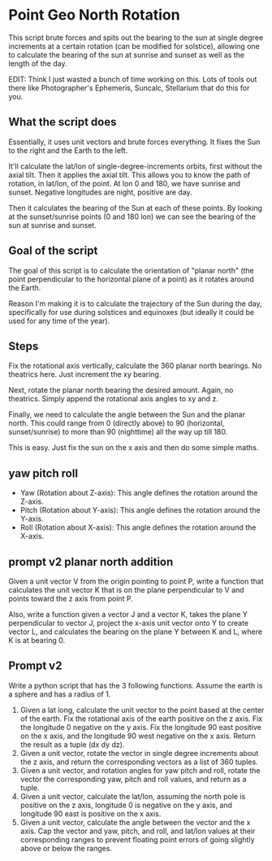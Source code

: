 # Point Geo North Rotation

This script brute forces and spits out the bearing to the sun at single degree increments at a certain rotation (can be modified for solstice), allowing one to calculate the bearing of the sun at sunrise and sunset as well as the length of the day.

EDIT: Think I just wasted a bunch of time working on this. Lots of tools out there like Photographer's Ephemeris, Suncalc, Stellarium that do this for you.

## What the script does

Essentially, it uses unit vectors and brute forces everything. It fixes the Sun to the right and the Earth to the left.

It'll calculate the lat/lon of single-degree-increments orbits, first without the axial tilt. Then it applies the axial tilt. This allows you to know the path of rotation, in lat/lon, of the point. At lon 0 and 180, we have sunrise and sunset. Negative longitudes are night, positive are day.

Then it calculates the bearing of the Sun at each of these points. By looking at the sunset/sunrise points (0 and 180 lon) we can see the bearing of the sun at sunrise and sunset.

## Goal of the script

The goal of this script is to calculate the orientation of "planar north" (the point perpendicular to the horizontal plane of a point) as it rotates around the Earth.

Reason I'm making it is to calculate the trajectory of the Sun during the day, specifically for use during solstices and equinoxes (but ideally it could be used for any time of the year).

## Steps

Fix the rotational axis vertically, calculate the 360 planar north bearings. No theatrics here. Just increment the xy bearing.

Next, rotate the planar north bearing the desired amount. Again, no theatrics. Simply append the rotational axis angles to xy and z.

Finally, we need to calculate the angle between the Sun and the planar north. This could range from 0 (directly above) to 90 (horizontal, sunset/sunrise) to more than 90 (nighttime) all the way up till 180.

This is easy. Just fix the sun on the x axis and then do some simple maths.

## yaw pitch roll

- Yaw (Rotation about Z-axis): This angle defines the rotation around the Z-axis.
- Pitch (Rotation about Y-axis): This angle defines the rotation around the Y-axis.
- Roll (Rotation about X-axis): This angle defines the rotation around the X-axis.

## prompt v2 planar north addition

Given a unit vector V from the origin pointing to point P, write a function that calculates the unit vector K that is on the plane perpendicular to V and points toward the z axis from point P.

Also, write a function given a vector J and a vector K, takes the plane Y perpendicular to vector J, project the x-axis unit vector onto Y to create vector L, and calculates the bearing on the plane Y between K and L, where K is at bearing 0.

## Prompt v2

Write a python script that has the 3 following functions. Assume the earth is a sphere and has a radius of 1.
1. Given a lat long, calculate the unit vector to the point based at the center of the earth. Fix the rotational axis of the earth positive on the z axis. Fix the longitude 0 negative on the y axis. Fix the longitude 90 east positive on the x axis, and the longitude 90 west negative on the x axis. Return the result as a tuple (dx dy dz).
2. Given a unit vector, rotate the vector in single degree increments about the z axis, and return the corresponding vectors as a list of 360 tuples.
3. Given a unit vector, and rotation angles for yaw pitch and roll, rotate the vector the corresponding yaw, pitch and roll values, and return as a tuple.
4. Given a unit vector, calculate the lat/lon, assuming the north pole is positive on the z axis, longitude 0 is negative on the y axis, and longitude 90 east is positive on the x axis.
5. Given a unit vector, calculate the angle between the vector and the x axis.
Cap the vector and yaw, pitch, and roll, and lat/lon values at their corresponding ranges to prevent floating point errors of going slightly above or below the ranges.
